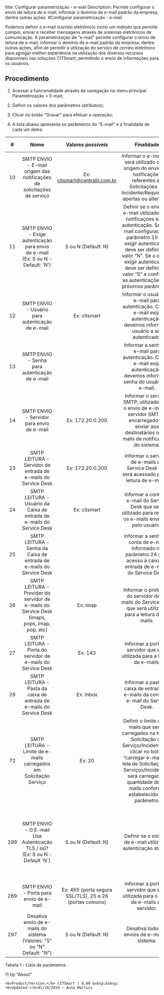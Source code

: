 title: Configurar parametrização - e-mail
Description: Permite configurar o envio de leitura de e-mail, informar o domínio de e-mail padrão da empresa, dentre outras ações.
#Configurar parametrização - e-mail


Podemos definir o e-mail (correio eletrônico) como um método que permite compor,
enviar e receber mensagens através de sistemas eletrônicos de comunicação. A
parametrização de "e-mail" permite configurar o envio de leitura de e-mail,
informar o domínio de e-mail padrão da empresa, dentre outras ações, afim de
permitir a utilização do serviço de correio eletrônico para agregar melhor
experiência na utilização dos diversos recursos disponíveis nas soluções
CITSmart, permitindo o envio de informações para os usuários.

Procedimento
----------------

1.  Acessar a funcionalidade através da navegação no menu principal
    Parametrização \> E-mail;

2.  Definir os valores dos parâmetros (atributos);

3.  Clicar no botão "Gravar" para efetuar a operação;

4.  A lista abaixo apresenta os parâmetros do "E-mail" e a finalidade de cada um
    deles:

|  #  |                                             Nome                                             |                    Valores possíveis                    |                                                                                                                                             Finalidade                                                                                                                                             |                                                                      Orientações complementares                                                                     |
|:---:|:--------------------------------------------------------------------------------------------:|:-------------------------------------------------------:|:--------------------------------------------------------------------------------------------------------------------------------------------------------------------------------------------------------------------------------------------------------------------------------------------------:|:-------------------------------------------------------------------------------------------------------------------------------------------------------------------:|
|  10 |            SMTP ENVIO - E-mail origem das notificações de solicitações de serviço            |              Ex: citsmart@centralit.com.br              |                                                                        Informar o e-mail que será utilizado como origem do envio das notificações referentes as Solicitações de Incidente/Requisições abertas ou alteradas.                                                                        |                                                                            Não se aplica                                                                            |
|  11 |       SMTP ENVIO - Exige autenticação para envio de e-mail (Ex: S ou N - Default: 'N')       |                   S ou N (Default: N)                   | Definir se o envio de e-mail utilizado para notificações exige autenticação. Se o e-mail configurado no parâmetro 10 não exigir autenticação, deve ser definido o valor “N”. Se o e-mail exigir autenticação, deve ser definido o valor “S” e configurar as autenticações nos próximos parâmetros. |                           Caso não seja definido o valor para o parâmetro, será definido pelo sistema automaticamente o valor: “N” (Não).                           |
|  12 |                       SMTP ENVIO - Usuário para autenticação de e-mail                       |                       Ex: citsmart                      |                                                                                   Informar o usuário de e-mail para autenticação. Caso o e-mail exija autenticação, devemos informar o usuário a ser autenticado.                                                                                  |                                             Caso não informe o usuário corretamente, não será realizada a autenticação.                                             |
|  13 |                        SMTP ENVIO - Senha para autenticação de e-mail                        |                                                         |                                                                                   Informar a senha de e-mail para autenticação. Caso e e-mail exija autenticação, devemos informar a senha do usuário do e-mail.                                                                                   |                                              Caso não informe a senha corretamente, não será realizada a autenticação.                                              |
|  14 |                          SMTP ENVIO - Servidor para envio de e-mail                          |                     Ex: 172.20.0.200                    |                                                                    Informar o servidor SMTP, utilizado para o envio de e-mail. O servidor SMTP é encarregado de enviar aos destinatários os e-mails de notificações do sistema.                                                                    |                             Caso não informe o servidor SMTP, não será possível realizar o envio de e-mails de notificações do sistema.                             |
|  23 |                 SMTP LEITURA - Servidor de entrada de e-mails do Service Desk                |                     Ex: 172.20.0.200                    |                                                                                                     Informar o servidor de e-mails do Service Desk que será acessado para a leitura de e-mails.                                                                                                    |                                                                            Não se aplica                                                                            |
|  24 |             SMTP LEITURA - Usuário da Caixa de entrada de e-mails do Service Desk            |                       Ex: citsmart                      |                                                                                            Informar a conta de e-mail do Service Desk que será utilizado para receber os e-mails enviados pelo usuário.                                                                                            |                                                                            Não se aplica                                                                            |
|  25 |              SMTP LEITURA - Senha da Caixa de entrada de e-mails do Service Desk             |                                                         |                                                                                      Informar a senha da conta de e-mail informado no parâmetro 24 para acesso à caixa de entrada de e-mails do Service Desk.                                                                                      |                                                                            Não se aplica                                                                            |
|  26 | SMTP LEITURA - Provider do servidor de e-mails do Service Desk (imaps, pops, imap, pop, etc) |                         Ex: imap                        |                                                                                              Informar o protocolo do servidor de e-mails do Service Desk que será utilizado para a leitura de e-mails.                                                                                             |                                                                            Não se aplica                                                                            |
|  27 |                  SMTP LEITURA - Porta do servidor de e-mails do Service Desk                 |                         Ex: 143                         |                                                                                                             Informar a porta do servidor que será utilizada para a leitura de e-mails.                                                                                                             |                                                                            Não se aplica                                                                            |
|  28 |              SMTP LEITURA - Pasta da caixa de entrada de e-mails do Service Desk             |                        Ex: Inbox                        |                                                                                                         Informar a pasta da caixa de entrada de e-mails da conta de e-mail do Service Desk.                                                                                                        |                                                                            Não se aplica                                                                            |
|  72 |              SMTP LEITURA - Limite de e-mails carregados em Solicitação Serviço              |                          Ex: 20                         |                    Definir o limite de e-mails que serão carregados na tela de Solicitação de Serviço/Incidente. Ao clicar no botão “carregar e-mail” na tela de Solicitação de Serviços/Incidentes, será carregada a quantidade de e-mails conforme estabelecido no parâmetro.                    |                                                                            Não se aplica                                                                            |
| 199 |         SMTP ENVIO - O E-mail Usa Autenticação TLS / ssl? (Ex: S ou N - Default ´N´)         |                   S ou N (Default: N)                   |                                                                                                                  Definir se o sistema de e-mail utilizará a autenticação starttls.                                                                                                                 | Se não for informado o valor ‘S’ para o parâmetro, impactará somente nos servidores que utilizam TLS/SSL na autenticação e o sistema não conseguirá enviar e-mails. |
| 269 |                            SMTP ENVIO - Porta para envio de e-mail                           | Ex: 465 (porta segura SSL/TLS), 25 e 26 (portas comuns) |                                                                                                        Informar a porta do servidor que será utilizada para o envio de e-mails ao servidor.                                                                                                        |                                                                            Não se aplica                                                                            |
| 297 |            Desativa envio de e-mails do sistema (Valores: "S" ou "N" Default: "N")           |                   S ou N (Default: N)                   |                                                                                                                           Desativa todos os envios de e-mail do sistema.                                                                                                                           |                                                                            Não se aplica                                                                            |


Tabela 1 - Lista de parâmetros

!!! tip "About"

    <b>Product/Version:</b> CITSmart | 8.00 &nbsp;&nbsp;
    <b>Updated:</b>01/18/2019 – Anna Martins

